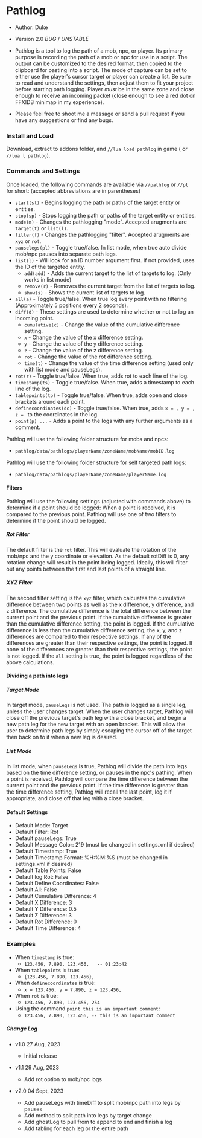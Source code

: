 # Pathlog

- Author: Duke
- Version 2.0 *BUG* / *UNSTABLE*
- Pathlog is a tool to log the path of a mob, npc, or player. Its primary purpose is recording the path of a mob or npc for use in a script. The output
can be customized to the desired format, then copied to the clipboard for pasting into a script. The mode of capture can be set to either use
the player's cursor target or player can create a list. Be sure to read and understand the settings, then adjust them to fit your project before starting
path logging. Player *must* be in the same zone and close enough to receive an incoming packet (close enough
to see a red dot on FFXIDB minimap in my experience).

- Please feel free to shoot me a message or send a pull request if you have any suggestions or find any bugs.

### Install and Load

Download, extract to addons folder, and `//lua load pathlog` in game ( or `//lua l pathlog`).

### Commands and Settings

Once loaded, the following commands are available via `//pathlog` or `//pl` for short:
(accepted abbreviations are in parentheses)

- `start(st)`             - Begins logging the path or paths of the target entity or entities.
- `stop(sp)`              - Stops logging the path or paths of the target entity or entities.
- `mode(m)`               - Changes the pathlogging "mode". Accepted arugments are `target(t)` or `list(l)`.
- `filter(f)`             - Changes the pathlogging "filter". Accepted arugments are `xyz` or `rot`.
- `pauselegs(pl)`         - Toggle true/false. In list mode, when true auto divide mob/npc pauses into separate path legs.
- `list(l)`               - Will look for an ID number argument first. If not provided, uses the ID of the targeted entity.
  - `add(add)`            - Adds the current target to the list of targets to log. (Only works in list mode)
  - `remove(r)`           - Removes the current target from the list of targets to log.
  - `show(s)`             - Shows the current list of targets to log.
- `all(a)`                - Toggle true/false. When true log every point with no filtering (Approximately 5 positions every 2 seconds).
- `diff(d)`               - These settings are used to determine whether or not to log an incoming point.
  - `cumulative(c)`       - Change the value of the cumulative difference setting.
  - `x`                   - Change the value of the x difference setting.
  - `y`                   - Change the value of the y difference setting.
  - `z`                   - Change the value of the z difference setting.
  - `rot`                 - Change the value of the rot difference setting.
  - `time(t)`             - Change the value of the time difference setting (used only with list mode and pauseLegs).
- `rot(r)`                - Toggle true/false. When true, adds rot to each line of the log.
- `timestamp(ts)`         - Toggle true/false. When true, adds a timestamp to each line of the log.
- `tablepoints(tp)`       - Toggle true/false. When true, adds open and close brackets around each point.
- `definecoordinates(dc)` - Toggle true/false. When true, adds `x = , y = , z = ` to the coordinates in the log.
- `point(p) ...`          - Adds a point to the logs with any further arguments as a comment.

Pathlog will use the following folder structure for mobs and npcs:
- `pathlog/data/pathlogs/playerName/zoneName/mobName/mobID.log`

Pathlog will use the following folder structure for self targeted path logs:
- `pathlog/data/pathlogs/playerName/zoneName/playerName.log`

#### Filters
Pathlog will use the following settings (adjusted with commands above) to determine if a point should be logged:
When a point is received, it is compared to the previous point. Pathlog will use one of two filters to determine if the point should be logged.
##### Rot Filter
The default filter is the `rot` filter. This will evaluate the rotation of the mob/npc and the y coordinate or elevation. As the default rotDiff is 0, any rotation change will result in the point being logged. Ideally, this will filter out any points between the first and last points of a straight line.
##### XYZ Filter
The second filter setting is the `xyz` filter, which calcuates the cumulative difference between two points as well as the x difference, y difference, and z difference. The cumulative difference is the total difference between the current point and the previous point. If the cumulative difference is greater than the cumulative difference setting, the point is logged. If the cumulative difference is less than the cumulative difference setting, the x, y, and z differences are compared to their respective settings. If any of the differences are greater than their respective settings, the point is logged. If none of the differences are greater than their respective settings, the point is not logged. If the `all` setting is true, the point is logged regardless of the above calculations.

#### Dividing a path into legs
##### Target Mode
In target mode, `pauseLegs` is not used. The path is logged as a single leg, unless the user changes target. When the user changes target, Pathlog will close off the previous target's path leg with a close bracket, and begin a new path leg for the new target with an open bracket. This will allow the user to determine path legs by simply escaping the cursor off of the target then back on to it when a new leg is desired.
##### List Mode
In list mode, when `pauseLegs` is true, Pathlog will divide the path into legs based on the time difference setting, or pauses in the npc's pathing. When a point is received, Pathlog will compare the time difference between the current point and the previous point. If the time difference is greater than the time difference setting, Pathlog will recall the last point, log it if appropriate, and close off that leg with a close bracket.

#### Default Settings
- Default Mode: Target
- Default Filter: Rot
- Default pauseLegs: True
- Default Message Color: 219 (must be changed in settings.xml if desired)
- Default Timestamp: True
- Default Timestamp Format: %H:%M:%S (must be changed in settings.xml if desired)
- Default Table Points: False
- Default log Rot: False
- Default Define Coordinates: False
- Default All: False
- Default Cumulative Difference: 4
- Default X Difference: 3
- Default Y Difference: 0.5
- Default Z Difference: 3
- Default Rot Difference: 0
- Default Time Difference: 4

### Examples
- When `timestamp` is true:
  - `123.456, 7.890, 123.456,   -- 01:23:42`
- When `tablepoints` is true:
  - `{123.456, 7.890, 123.456},`
- When `definecoordinates` is true:
  - `x = 123.456, y = 7.890, z = 123.456,`
- When `rot` is true:
  - `123.456, 7.890, 123.456, 254`
- Using the command `point this is an important comment`:
  - `123.456, 7.890, 123.456, -- this is an important comment`

##### Change Log

- v1.0 27 Aug, 2023
  - Initial release

- v1.1 29 Aug, 2023
  - Add rot option to mob/npc logs

- v2.0 04 Sept, 2023
  - Add pauseLegs with timeDiff to split mob/npc path into legs by pauses
  - Add method to split path into legs by target change
  - Add ghostLog to pull from to append to end and finish a log
  - Add tabling for each leg or the entire path
